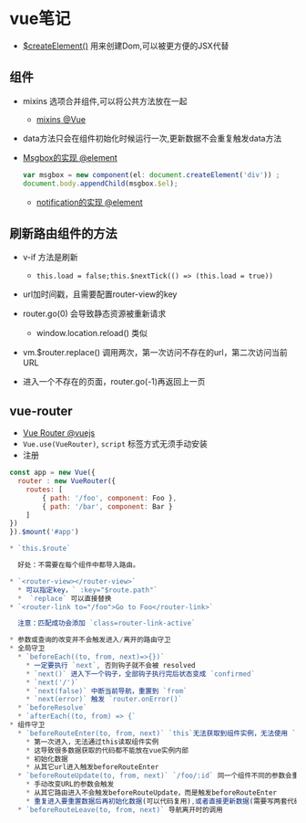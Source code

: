 # vue笔记

* [$createElement()](https://cn.vuejs.org/v2/guide/render-function.html#createElement-%E5%8F%82%E6%95%B0) 用来创建Dom,可以被更方便的JSX代替

## 组件

* mixins 选项合并组件,可以将公共方法放在一起 
  * [mixins @Vue](https://cn.vuejs.org/v2/guide/mixins.html)
* data方法只会在组件初始化时候运行一次,更新数据不会重复触发data方法
* [Msgbox的实现 @element](https://github.com/ElemeFE/element/blob/059448bf7dee7200c3413cf9d4546fd442e63de7/packages/message-box/src/main.js#L17)
  
  ```js
  var msgbox = new component(el: document.createElement('div')) ;
  document.body.appendChild(msgbox.$el);
  ```

  * [notification的实现 @element](https://github.com/ElemeFE/element/blob/ec3326e0bc7e30d2da8ecea21732eff09726ed7f/packages/notification/src/main.js)

## 刷新路由组件的方法

* v-if 方法是刷新
  * `this.load = false;this.$nextTick(() => (this.load = true))`

* url加时间戳，且需要配置router-view的key
* router.go(0) 会导致静态资源被重新请求
  * window.location.reload() 类似
* vm.$router.replace() 调用两次，第一次访问不存在的url，第二次访问当前URL
* 进入一个不存在的页面，router.go(-1)再返回上一页

## vue-router

* [Vue Router @vuejs](https://router.vuejs.org/zh/)
* `Vue.use(VueRouter)`, `script` 标签方式无须手动安装
* 注册

```js
const app = new Vue({
  router : new VueRouter({
    routes: [
        { path: '/foo', component: Foo },
        { path: '/bar', component: Bar }
    ]
})
}).$mount('#app')

* `this.$route`

  好处：不需要在每个组件中都导入路由。

* `<router-view></router-view>`
  * 可以指定key，` :key="$route.path"`
  *  `replace` 可以直接替换
* `<router-link to="/foo">Go to Foo</router-link>` 

  注意：匹配成功会添加 `class=router-link-active`

* 参数或查询的改变并不会触发进入/离开的路由守卫 
* 全局守卫
  * `beforeEach((to, from, next)=>{})`
    * 一定要执行 `next`, 否则钩子就不会被 resolved
    * `next()` 进入下一个钩子，全部钩子执行完后状态变成 `confirmed`
    * `next('/')`
    * `next(false)` 中断当前导航，重置到 `from`
    * `next(error)` 触发 `router.onError()`
  * `beforeResolve`
  * `afterEach((to, from) => {`
* 组件守卫
  * `beforeRouteEnter(to, from, next)` `this`无法获取到组件实例，无法使用 `this`
    * 第一次进入，无法通过this读取组件实例
    * 这导致很多数据获取的代码都不能放在vue实例内部
    * 初始化数据
    * 从其它url进入触发beforeRouteEnter
  * `beforeRouteUpdate(to, from, next)` `/foo/:id` 同一个组件不同的参数会重新渲染
    * 手动改变URL的参数会触发
    * 从其它路由进入不会触发beforeRouteUpdate，而是触发beforeRouteEnter
    * 重复进入要重置数据后再初始化数据(可以代码复用),或者直接更新数据(需要写两套代码)
  * `beforeRouteLeave(to, from, next)` 导航离开时的调用
